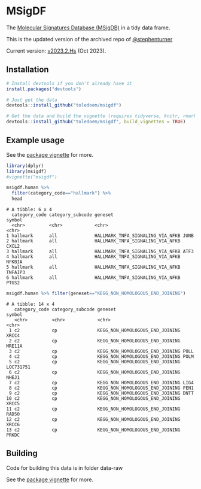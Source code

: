 # MSigDF

The [Molecular Signatures Database (MSigDB)](http://www.broad.mit.edu/gsea/msigdb/index.jsp) in a tidy data frame.    


This is the updated version of the archived repo of [@stephenturner](https://github.com/stephenturner/msigdf/pull/1)   
    
    
Current version: [v2023.2.Hs](https://docs.gsea-msigdb.org/#MSigDB/Release_Notes/MSigDB_2023.2.Hs/) (Oct 2023).

## Installation

```r
# Install devtools if you don't already have it
install.packages("devtools")

# Just get the data
devtools::install_github("toledoem/msigdf")

# Get the data and build the vignette (requires tidyverse, knitr, rmarkdown)
devtools::install_github("toledoem/msigdf", build_vignettes = TRUE)
```

## Example usage


See the [package vignette](http://htmlpreview.github.io/?https://raw.githubusercontent.com/ToledoEM/msigdf/master/vignettes/msigdf.html) for more.   

```r
library(dplyr)
library(msigdf)
#vignette("msigdf")
```

```r
msigdf.human %>%
  filter(category_code=="hallmark") %>%
  head
```

```
# A tibble: 6 x 4
  category_code category_subcode geneset                          symbol 
  <chr>         <chr>            <chr>                            <chr>  
1 hallmark      all              HALLMARK_TNFA_SIGNALING_VIA_NFKB JUNB   
2 hallmark      all              HALLMARK_TNFA_SIGNALING_VIA_NFKB CXCL2  
3 hallmark      all              HALLMARK_TNFA_SIGNALING_VIA_NFKB ATF3   
4 hallmark      all              HALLMARK_TNFA_SIGNALING_VIA_NFKB NFKBIA 
5 hallmark      all              HALLMARK_TNFA_SIGNALING_VIA_NFKB TNFAIP3
6 hallmark      all              HALLMARK_TNFA_SIGNALING_VIA_NFKB PTGS2 
```

```r
msigdf.human %>% filter(geneset=="KEGG_NON_HOMOLOGOUS_END_JOINING")
```

```
# A tibble: 14 x 4
   category_code category_subcode geneset                         symbol
   <chr>         <chr>            <chr>                           <chr>
 1 c2            cp               KEGG_NON_HOMOLOGOUS_END_JOINING XRCC4
 2 c2            cp               KEGG_NON_HOMOLOGOUS_END_JOINING MRE11A
 3 c2            cp               KEGG_NON_HOMOLOGOUS_END_JOINING POLL
 4 c2            cp               KEGG_NON_HOMOLOGOUS_END_JOINING POLM
 5 c2            cp               KEGG_NON_HOMOLOGOUS_END_JOINING LOC731751
 6 c2            cp               KEGG_NON_HOMOLOGOUS_END_JOINING NHEJ1
 7 c2            cp               KEGG_NON_HOMOLOGOUS_END_JOINING LIG4
 8 c2            cp               KEGG_NON_HOMOLOGOUS_END_JOINING FEN1
 9 c2            cp               KEGG_NON_HOMOLOGOUS_END_JOINING DNTT
10 c2            cp               KEGG_NON_HOMOLOGOUS_END_JOINING XRCC5
11 c2            cp               KEGG_NON_HOMOLOGOUS_END_JOINING RAD50
12 c2            cp               KEGG_NON_HOMOLOGOUS_END_JOINING XRCC6
13 c2            cp               KEGG_NON_HOMOLOGOUS_END_JOINING PRKDC
```


## Building

Code for building this data is in folder data-raw




See the [package vignette](http://htmlpreview.github.io/?https://raw.githubusercontent.com/ToledoEM/msigdf/master/vignettes/msigdf.html) for more.   

